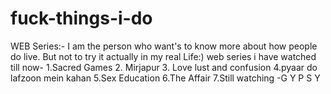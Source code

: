 # fuck-things-i-do
WEB Series:-
I am the person who want's to know more about how people do live. But not to try it actually in my real Life:)
web series i have watched till now- 1.Sacred Games 2. Mirjapur 3. Love lust and confusion 4.pyaar do lafzoon mein kahan 5.Sex Education 6.The Affair 7.Still watching -G Y P S Y
